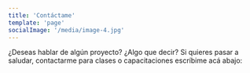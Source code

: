 ```yaml
---
title: 'Contáctame'
template: 'page'
socialImage: '/media/image-4.jpg'
---
```


¿Deseas hablar de algún proyecto? ¿Algo que decir? Si quieres pasar a saludar, contactarme para clases o capacitaciones escríbime acá abajo:
